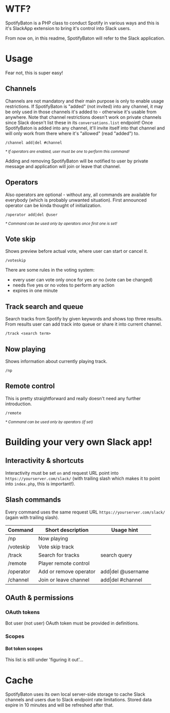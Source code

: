 # WTF?
SpotifyBaton is a PHP class to conduct Spotify in various ways and this is it's SlackApp extension to bring it's control into Slack users.

From now on, in this readme, SpotifyBaton will refer to the Slack application.
# Usage
Fear not, this is super easy!
## Channels
Channels are not mandatory and their main purpose is only to enable usage restrictions. If SpotifyBaton is "added" (not invited) into any channel, it may be only used in those channels it's added to - otherwise it's usable from anywhere.  Note that channel restrictions doesn't work on private channels since Slack doesn't list these in its `conversations.list` endpoint! Once SpotifyBaton is added into any channel, it'll invite itself into that channel and will only work from there where it's "allowed" (read "added") to.
```
/channel add|del #channel
```
<sup>_* If operators are enabled, user must be one to perform this command!_</sup>

Adding and removing SpotifyBaton will be notified to user by private message and application will join or leave that channel.
## Operators
Also operators are optional - without any, all commands are available for everybody (which is probably unwanted situation). First announced operator can be kinda thought of initialization.
```
/operator add|del @user
```
<sup>_* Command can be used only by operators once first one is set!_</sup>
## Vote skip
Shows preview before actual vote, where user can start or cancel it.
```
/voteskip
```
There are some rules in the voting system:
- every user can vote only once for yes or no (vote can be changed)
- needs five yes or no votes to perform any action
- expires in one minute
## Track search and queue
Search tracks from Spotify by given keywords and shows top three results. From results user can add track into queue or share it into current channel.
```
/track <search term>
```
## Now playing
Shows information about currently playing track.
```
/np
```
## Remote control
This is pretty straightforward and really doesn't need any further introduction.
```
/remote
```
<sup>_* Command can be used only by operators (if set)_</sup>
# Building your very own Slack app!
## Interactivity & shortcuts
Interactivity must be set `on` and request URL point into `https://yourserver.com/slack/` (with trailing slash which makes it to point into `index.php`, this is important!).
## Slash commands
Every command uses the same request URL `https://yourserver.com/slack/` (again with trailing slash).

| Command   | Short description      | Usage hint         |
|-----------|------------------------|--------------------|
| /np       | Now playing            |                    |
| /voteskip | Vote skip track        |                    |
| /track    | Search for tracks      | search query       |
| /remote   | Player remote control  |                    |
| /operator | Add or remove operator | add\|del @username |
| /channel  | Join or leave channel  | add\|del #channel  |
## OAuth & permissions
### OAuth tokens
Bot user (not user) OAuth token must be provided in definitions.
### Scopes
#### Bot token scopes
This list is still under 'figuring it out'...
# Cache
SpotifyBaton uses its own local server-side storage to cache Slack channels and users due to Slack endpoint rate limitations. Stored data expire in 10 minutes and will be refreshed after that.